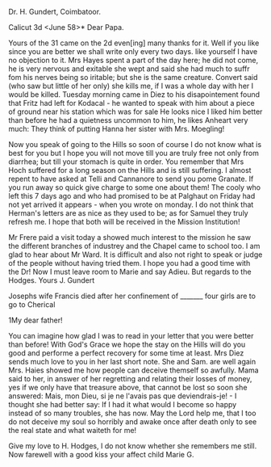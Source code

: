 Dr. H. Gundert, Coimbatoor.

 Calicut 3d <June 58>*
Dear Papa.

Yours of the 31 came on the 2d even[ing] many thanks for it. Well if you like since you are better we shall write only every two days. like yourself I have no objection to it. Mrs Hayes spent a part of the day here; he did not come, he is very nervous and exitable she wept and said she had much to suffr fom his nerves being so iritable; but she is the same creature. Convert said (who saw but little of her only) she kills me, if I was a whole day with her I would be killed. Tuesday morning came in Diez to his disapointement found that Fritz had left for Kodacal - he wanted to speak with him about a piece of ground near his station which was for sale He looks nice I liked him better than before he had a quietness uncommon to him, he likes Anheart very much: They think of putting Hanna her sister with Mrs. Moegling!

Now you speak of going to the Hills so soon of course I do not know what is best for you but I hope you will not move till you are truly free not only from diarrhea; but till your stomach is quite in order. You remember that Mrs Hoch suffered for a long season on the Hills and is still suffering. I almost repent to have asked at Telli and Cannanore to send you pome Granate. If you run away so quick give charge to some one about them! The cooly who left this 7 days ago and who had promised to be at Palghaut on Friday had not yet arrived it appears - when you wrote on monday. 
I do not think that Herman's letters are as nice as they used to be; as for Samuel they truly refresh me. I hope that both will be received in the Mission Institution!

Mr Frere paid a visit today a showed much interest to the mission he saw the different branches of industrey and the Chapel came to school too. I am glad to hear about Mr Ward. It is difficult and also not right to speak or judge of the people without having tried them. I hope you had a good time with the Dr! Now I must leave room to Marie and say Adieu. But regards to the Hodges.
 Yours J. Gundert

Josephs wife Francis died after her confinement of _______ four girls are to go to Cherical



1My dear father!

You can imagine how glad I was to read in your letter that you were better than before! With God's Grace we hope the stay on the Hills will do you good and performe a perfect recovery for some time at least. 
Mrs Diez sends much love to you in her last short note. She and Sam. are well again Mrs. Haies showed me how people can deceive themself so awfully. Mama said to her, in answer of her regretting and relating their losses of money, yes if we only have that treasure above, that cannot be lost so soon she answered: Mais, mon Dieu, si je ne l'avais pas que deviendrais-je! - I thought she had better say: If I had it what would I become so happy instead of so many troubles, she has now. May the Lord help me, that I too do not deceive my soul so horribly and awake once after death only to see the real state and what waiteth for me!

Give my love to H. Hodges, I do not know whether she remembers me still. Now farewell with a good kiss
 your affect child
 Marie G.

